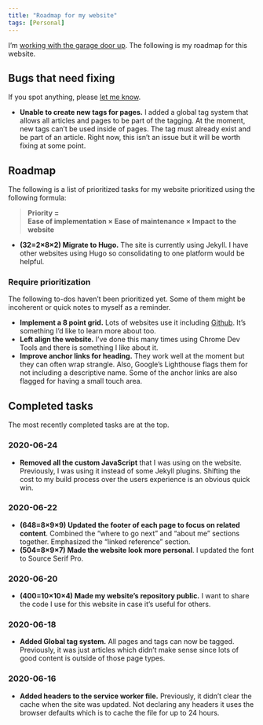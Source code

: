 ```yaml
---
title: "Roadmap for my website"
tags: [Personal]
---
```


I’m [working with the garage door up](/work-with-the-garage-door-up/). The following is my roadmap for this website.

## Bugs that need fixing

If you spot anything, please [let me know](/contact/).

- **Unable to create new tags for pages.** I added a global tag system that allows all articles and pages to be part of the tagging. At the moment, new tags can’t be used inside of pages. The tag must already exist and be part of an article. Right now, this isn’t an issue but it will be worth fixing at some point.

## Roadmap

The following is a list of prioritized tasks for my website prioritized using the following formula:

> **Priority =**<br />
> **Ease of implementation × Ease of maintenance × Impact to the website**

- **(32=2×8×2) Migrate to Hugo.** The site is currently using Jekyll. I have other websites using Hugo so consolidating to one platform would be helpful.

### Require prioritization

The following to-dos haven’t been prioritized yet. Some of them might be incoherent or quick notes to myself as a reminder.

- **Implement a 8 point grid.** Lots of websites use it including [Github](https://github.com/). It’s something I’d like to learn more about too.
- **Left align the website.** I’ve done this many times using Chrome Dev Tools and there is something I like about it.
- **Improve anchor links for heading.** They work well at the moment but they can often wrap strangle. Also, Google’s Lighthouse flags them for not including a descriptive name. Some of the anchor links are also flagged for having a small touch area.

## Completed tasks

The most recently completed tasks are at the top.

### 2020-06-24

- **Removed all the custom JavaScript** that I was using on the website. Previously, I was using it instead of some Jekyll plugins. Shifting the cost to my build process over the users experience is an obvious quick win.

### 2020-06-22

- **(648=8×9×9) Updated the footer of each page to focus on related content**. 
Combined the “where to go next” and “about me” sections together. Emphasized the “linked reference” section.
- **(504=8×9×7) Made the website look more personal**. I updated the font to Source Serif Pro.

### 2020-06-20

- **(400=10×10×4) Made my website’s repository public.** I want to share the code I use for this website in case it’s useful for others.

### 2020-06-18

- **Added Global tag system.** All pages and tags can now be tagged. Previously, it was just articles which didn’t make sense since lots of good content is outside of those page types.

### 2020-06-16

- **Added headers to the service worker file.** Previously, it didn’t clear the cache when the site was updated. Not declaring any headers it uses the browser defaults which is to cache the file for up to 24 hours.
